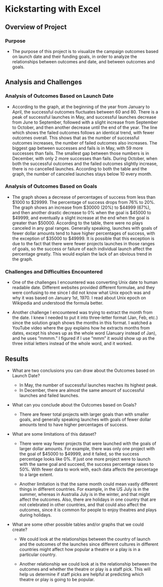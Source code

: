 # Kickstarting with Excel

## Overview of Project

### Purpose

- The purpose of this project is to visualize the campaign outcomes based on launch date and their funding goals, in order to analyze the relationships between outcomes and date, and between outcomes and goals. 

## Analysis and Challenges

### Analysis of Outcomes Based on Launch Date

- According to the graph, at the beginning of the year from January to April, the successful outcomes fluctuates between 60 and 80. There is a peak of successful launches in May, and successful launches decrease from June to September, followed with a slight increase from September to October, and then another decrease until the end of the year. The line which shows the failed outcomes follows an identical trend, with fewer outcomes overall. This shows that as the number of successful outcomes increases, the number of failed outcomes also increases. The biggest gap between successes and fails is in May, with 59 more successes than fails. The smallest gap between those numbers is in December, with only 2 more successes than fails. During October, when both the successful outcomes and the failed outcomes slightly increase, there is no cancelled launches. According to both the table and the graph, the number of canceled launches stays below 10 every month. 


### Analysis of Outcomes Based on Goals

- The graph shows a decrease of percentages of success from less than $1000 to $29999. The percentage of success drops from 76% to 20%. The graph shows an increase from $30000 (20%) to $44999 (67%), and then another drastic decrease to 0% when the goal is $45000 to $49999, and eventually a slight increase at the end when the goal is greater than $50000. According to the table, there were no plays canceled in any goal ranges. Generally speaking, launches with goals of fewer dollar amounts tend to have higher percentages of success, with the exception of $35000 to $49999. It is possible that this exception is due to the fact that there were fewer projects launches in those ranges of goals, so the success or failure of each individual launch affect the percentage greatly. This would explain the lack of an obvious trend in the graph. 

### Challenges and Difficulties Encountered

- One of the challenges I encountered was converting Unix date to human readable date. Different websites provided different formulae, and they were confusing to me since I did not know what Unix epoch was and why it was based on January 1st, 1970. I read about Unix epoch on Wikipedia and understood the formula better.

- Another challenge I encountered was trying to extract the month from the date. I knew I needed to put it into three-letter format (Jan, Feb, etc.) since the solution graph shows the months in this format. I watched a YouTube video where the guy explains how he extracts months from dates, except his shows up as the whole word (January instead of Jan), and he uses ”mmmm.” I figured if I use “mmm” it would show up as the three initial letters instead of the whole word, and it worked.


## Results

- What are two conclusions you can draw about the Outcomes based on Launch Date?

    - In May, the number of successful launches reaches its highest peak.
    - In December, there are almost the same amount of successful launches and failed launches.

- What can you conclude about the Outcomes based on Goals?

    - There are fewer total projects with larger goals than with smaller goals, and generally speaking launches with goals of fewer dollar amounts tend to have higher percentages of success.

- What are some limitations of this dataset?

    - There were way fewer projects that were launched with the goals of larger dollar amounts. For example, there was only one project with the goal of $45000 to $49999, and it failed, so the success percentage looks like 0%. If just one more project were to launch with the same goal and succeed, the success percentage raises to 50%. With fewer data to work with, each data affects the percentage to a large extent.

    - Another limitation is that the same month could mean vastly different things in different countries. For example, in the US July is in the summer, whereas in Australia July is in the winter, and that might affect the outcomes. Also, there are holidays in one country that are not celebrated in other countries, and that could also affect the outcomes, since it is common for people to enjoy theatres and plays during holidays.  


- What are some other possible tables and/or graphs that we could create?

    - We could look at the relationships between the country of launch and the outcomes of the launches since different cultures in different countries might affect how popular a theatre or a play is in a particular country. 

    - Another relationship we could look at is the relationship between the outcomes and whether the theatre or play is a staff pick. This will help us determine if staff picks are helpful at predicting which theatre or play is going to be popular. 
